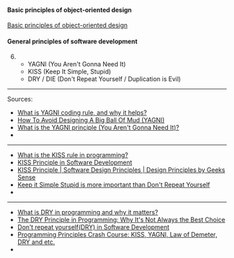#### Basic principles of object-oriented design
[Basic principles of object-oriented design](https://university.epam.com/myLearning/path?rootId=13419331&moduleId=13419403)

#### General principles of software development
6.
   - YAGNI (You Aren't Gonna Need It)
   - KISS (Keep It Simple, Stupid)
   - DRY / DIE (Don't Repeat Yourself / Duplication is Evil)
___

Sources:
- [What is YAGNI coding rule, and why it helps?](https://www.youtube.com/watch?v=2vys1q1dKc4)
- [How To Avoid Designing A Big Ball Of Mud (YAGNI)](https://www.youtube.com/watch?v=flxmpq7_tdM)
- [What is the YAGNI principle (You Aren't Gonna Need It)?](https://www.geeksforgeeks.org/what-is-yagni-principle-you-arent-gonna-need-it/)
- []()
___
- [What is the KISS rule in programming?](https://www.youtube.com/watch?v=bEG94zyZlX0&ab_channel=SmokCode)
- [KISS Principle in Software Development](https://www.geeksforgeeks.org/kiss-principle-in-software-development/)
- [KISS Principle | Software Design Principles | Design Principles by Geeks Sense](https://www.youtube.com/watch?v=Qc1Vv_54nsc&ab_channel=GeeksSense)
- [Keep it Simple Stupid is more important than Don't Repeat Yourself](https://www.youtube.com/watch?v=SuqYaB73wXs&ab_channel=TomontheInternet)
- []()
---
- [What is DRY in programming and why it matters?](https://www.youtube.com/watch?v=Rv3RIc_ziOY&ab_channel=SmokCode)
- [The DRY Principle in Programming: Why It's Not Always the Best Choice](https://codeconservatory.com/blog/post/dry/)
- [Don't repeat yourself(DRY) in Software Development](https://www.geeksforgeeks.org/dont-repeat-yourselfdry-in-software-development/)
- [Programming Principles Crash Course: KISS, YAGNI, Law of Demeter, DRY and etc.](https://www.youtube.com/watch?v=TAgQCliUDmg&ab_channel=SoftwareDeveloperDiaries)
- []()
